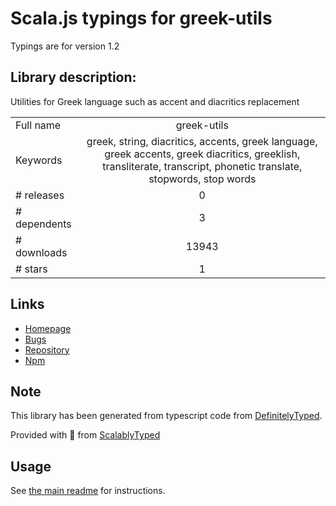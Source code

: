 
# Scala.js typings for greek-utils

Typings are for version 1.2

## Library description:
Utilities for Greek language such as accent and diacritics replacement

|                    |                 |
| ------------------ | :-------------: |
| Full name          | greek-utils |
| Keywords           | greek, string, diacritics, accents, greek language, greek accents, greek diacritics, greeklish, transliterate, transcript, phonetic translate, stopwords, stop words |
| # releases         | 0 |
| # dependents       | 3 |
| # downloads        | 13943 |
| # stars            | 1 |

## Links
- [Homepage](https://github.com/vbarzokas/greek-utils#readme)
- [Bugs](https://github.com/vbarzokas/greek-utils/issues)
- [Repository](https://github.com/vbarzokas/greek-utils)
- [Npm](https://www.npmjs.com/package/greek-utils)
    


## Note
This library has been generated from typescript code from [DefinitelyTyped](https://definitelytyped.org).

Provided with :purple_heart: from [ScalablyTyped](https://github.com/oyvindberg/ScalablyTyped)

## Usage
See [the main readme](../../readme.md) for instructions.


